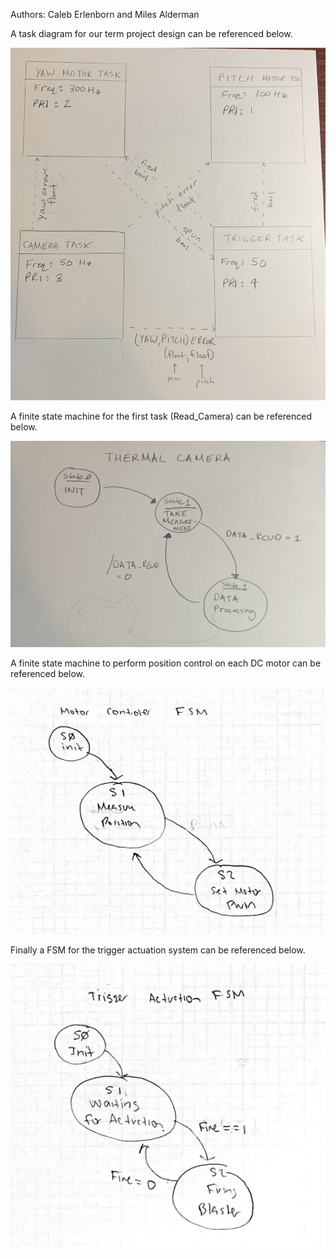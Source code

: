 Authors: Caleb Erlenborn and Miles Alderman

A task diagram for our term project design can be referenced below.

![](TASK_Diagram.jpg)

A finite state machine for the first task (Read_Camera) can be referenced below.

![](Camera_FSM.jpg)

A finite state machine to perform position control on each DC motor can be referenced below.

![](Motor_Controller_FSM.PNG)

Finally a FSM for the trigger actuation system can be referenced below.

![](Trigger_Actuation_FSM.PNG)